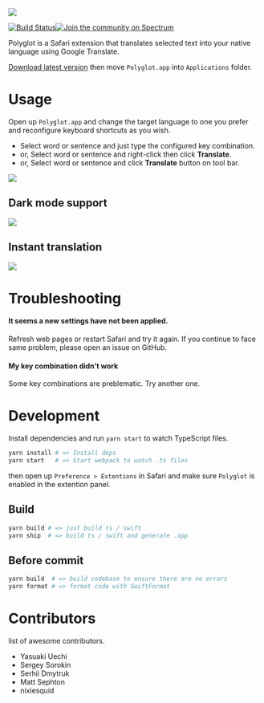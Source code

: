 ![](https://github.com/uetchy/Polyglot/blob/gh-pages/assets/github-header.png?raw=true)

[![Build Status](https://travis-ci.com/uetchy/Polyglot.svg?branch=master)](https://travis-ci.com/uetchy/Polyglot)[![Join the community on Spectrum](https://withspectrum.github.io/badge/badge.svg)](https://spectrum.chat/polyglot)

Polyglot is a Safari extension that translates selected text into your native
language using Google Translate.

[Download latest version](https://github.com/uetchy/Polyglot/releases/latest)
then move `Polyglot.app` into `Applications` folder.

# Usage

Open up `Polyglot.app` and change the target
language to one you prefer and reconfigure keyboard shortcuts as you wish.

- Select word or sentence and just type the configured key combination.
- or, Select word or sentence and right-click then click **Translate**.
- or, Select word or sentence and click **Translate** button on tool bar.

![](https://github.com/uetchy/Polyglot/blob/gh-pages/assets/introduction.gif?raw=true)

## Dark mode support

![](https://github.com/uetchy/Polyglot/blob/gh-pages/assets/dark-mode.gif?raw=true)

## Instant translation

![](https://github.com/uetchy/Polyglot/blob/gh-pages/assets/instant-translation.gif?raw=true)

# Troubleshooting

#### It seems a new settings have not been applied.

Refresh web pages or restart Safari and try it again. If you continue to face
same problem, please open an issue on GitHub.

#### My key combination didn't work

Some key combinations are preblematic. Try another one.

# Development

Install dependencies and run `yarn start` to watch TypeScript files.

```bash
yarn install # => Install deps
yarn start   # => Start webpack to watch .ts files
```

then open up `Preference > Extentions` in Safari and make sure `Polyglot` is enabled in the extention panel.

## Build

```bash
yarn build # => just build ts / swift
yarn ship  # => build ts / swift and generate .app
```

## Before commit

```bash
yarn build  # => build codebase to ensure there are no errors
yarn format # => format code with SwiftFormat
```

# Contributors

list of awesome contributors.

- Yasuaki Uechi
- Sergey Sorokin
- Serhii Dmytruk
- Matt Sephton
- nixiesquid
